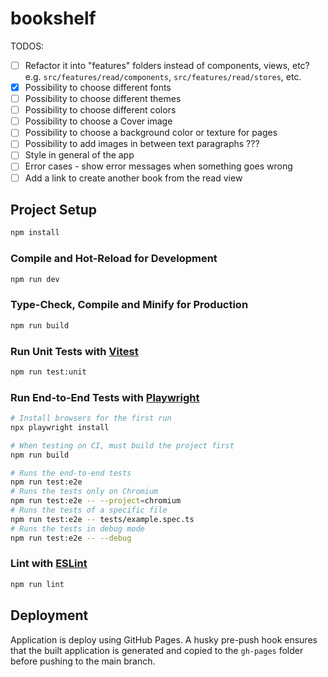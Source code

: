# bookshelf

TODOS:
- [ ] Refactor it into "features" folders instead of components, views, etc?
      e.g. `src/features/read/components`, `src/features/read/stores`, etc.
- [x] Possibility to choose different fonts
- [ ] Possibility to choose different themes
- [ ] Possibility to choose different colors
- [ ] Possibility to choose a Cover image
- [ ] Possibility to choose a background color or texture for pages
- [ ] Possibility to add images in between text paragraphs ???
- [ ] Style in general of the app
- [ ] Error cases - show error messages when something goes wrong
- [ ] Add a link to create another book from the read view

## Project Setup

```sh
npm install
```

### Compile and Hot-Reload for Development

```sh
npm run dev
```

### Type-Check, Compile and Minify for Production

```sh
npm run build
```

### Run Unit Tests with [Vitest](https://vitest.dev/)

```sh
npm run test:unit
```

### Run End-to-End Tests with [Playwright](https://playwright.dev)

```sh
# Install browsers for the first run
npx playwright install

# When testing on CI, must build the project first
npm run build

# Runs the end-to-end tests
npm run test:e2e
# Runs the tests only on Chromium
npm run test:e2e -- --project=chromium
# Runs the tests of a specific file
npm run test:e2e -- tests/example.spec.ts
# Runs the tests in debug mode
npm run test:e2e -- --debug
```

### Lint with [ESLint](https://eslint.org/)

```sh
npm run lint
```

## Deployment

Application is deploy using GitHub Pages.
A husky pre-push hook ensures that the built application is generated
and copied to the `gh-pages` folder before pushing to the main branch.
